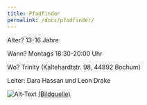 ```yaml
---
title: Pfadfinder
permalink: /docs/pfadfinder/
---
```




Alter?  13-16 Jahre

Wann?  Montags 18:30-20:00 Uhr

Wo?  Trinity (Kaltehardtstr. 98, 44892 Bochum)

Leiter: Dara Hassan und Leon Drake

![Alt-Text](/assets/img/pfadis_logo.jpg)
<a href="https://dpsg.de/de/vorlagen">(Bildquelle)</a>

